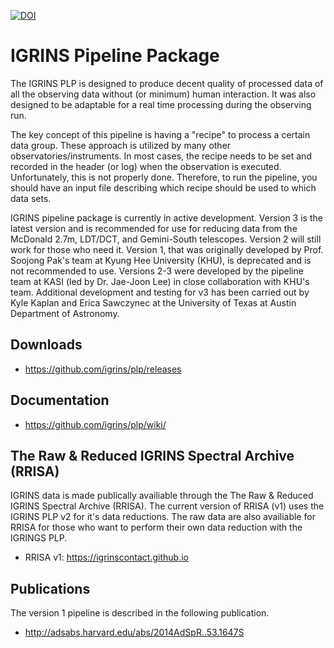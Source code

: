 [![DOI](https://zenodo.org/badge/doi/10.5281/zenodo.18579.svg)](http://dx.doi.org/10.5281/zenodo.18579)

# IGRINS Pipeline Package

The IGRINS PLP is designed to produce decent quality of processed
data of all the observing data without (or minimum) human interaction. It was also
designed to be adaptable for a real time processing during the
observing run.

The key concept of this pipeline is having a "recipe" to process a
certain data group. These approach is utilized by many other
observatories/instruments. In most cases, the recipe needs to be set
and recorded in the header (or log) when the observation is
executed. Unfortunately, this is not properly done. Therefore, to run
the pipeline, you should have an input file describing which recipe
should be used to which data sets.

IGRINS pipeline package is currently in active development. Version 3 is the latest version and is recommended for use for reducing data from the McDonald 2.7m, LDT/DCT, and Gemini-South telescopes.  Version 2 will still work for those who need it.  Version 1, that was originally developed by Prof. Soojong Pak's team at Kyung Hee University (KHU), is deprecated and is not recommended to use.  Versions 2-3 were developed by the pipeline team at KASI (led by Dr. Jae-Joon Lee) in close collaboration with KHU's team.  Additional development and testing for v3 has been carried out by Kyle Kaplan and Erica Sawczynec at the University of Texas at Austin Department of Astronomy.



## Downloads

- https://github.com/igrins/plp/releases

## Documentation

- https://github.com/igrins/plp/wiki/

## The Raw & Reduced IGRINS Spectral Archive (RRISA)
IGRINS data is made publically availiable through the The Raw & Reduced IGRINS Spectral Archive (RRISA).  The current version of RRISA (v1) uses the IGRINS PLP v2 for it's data reductions.  The raw data are also availiable for RRISA for those who want to perform their own data reduction with the IGRINGS PLP.

- RRISA v1: https://igrinscontact.github.io


## Publications

The version 1 pipeline is described in the following publication.
- http://adsabs.harvard.edu/abs/2014AdSpR..53.1647S

